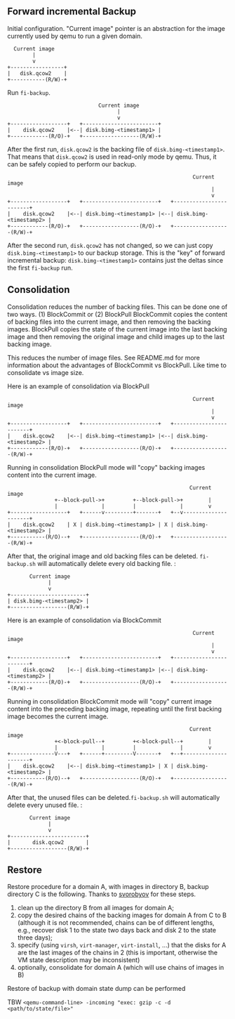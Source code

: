 Forward incremental Backup
--------------------------

Initial configuration. "Current image" pointer is an abstraction for the image currently used by qemu to run a given domain.

      Current image
            |
            v
    +-----------------+
    |   disk.qcow2    |
    +-----------(R/W)-+

Run `fi-backup`.

                                 Current image
                                       |
                                       v
    +------------------+   +------------------------+
    |    disk.qcow2    |<--| disk.bimg-<timestamp1> |
    +------------(R/O)-+   +------------------(R/W)-+


After the first run, `disk.qcow2` is the backing file of `disk.bimg-<timestamp1>`. That means that `disk.qcow2` is used in read-only mode by qemu. Thus, it can be safely copied to perform our backup.


                                                               Current image
                                                                     |
                                                                     v
    +------------------+   +------------------------+   +------------------------+
    |    disk.qcow2    |<--| disk.bimg-<timestamp1> |<--| disk.bimg-<timestamp2> |
    +------------(R/O)-+   +------------------(R/O)-+   +------------------(R/W)-+

After the second run, `disk.qcow2` has not changed, so we can just copy `disk.bimg-<timestamp1>` to our backup storage.
This is the "key" of forward incremental backup: `disk.bimg-<timestamp1>` contains just the deltas since the first `fi-backup` run.


Consolidation
-------------

Consolidation reduces the number of backing files. This can be done one of two ways. (1) BlockCommit or (2) BlockPull
BlockCommit copies the content of backing files into the current image, and then removing the backing images.
BlockPull copies the state of the current image into the last backing image and then removing the original image and child images up to the last backing image.

This reduces the number of image files. See README.md for more information about the advantages of BlockCommit vs BlockPull. Like time to consolidate vs image size. 

Here is an example of consolidation via BlockPull


                                                               Current image
                                                                     |
                                                                     v
    +------------------+   +------------------------+   +------------------------+
    |    disk.qcow2    |<--| disk.bimg-<timestamp1> |<--| disk.bimg-<timestamp2> |
    +------------(R/O)-+   +------------------(R/O)-+   +------------------(R/W)-+


Running in consolidation BlockPull mode will "copy" backing images content into the current image.

                                                              Current image
                   +--block-pull->+         +--block-pull->+        |
                   |              |         |              |        v
    +------------------+   +------v---------+-------+   +--v---------------------+
    |    disk.qcow2    | X | disk.bimg-<timestamp1> | X | disk.bimg-<timestamp2> |
    +-----------(R/O)--+   +------------------(R/O)-+   +------------------(R/W)-+

After that, the original image and old backing files can be deleted.
`fi-backup.sh` will automatically delete every old backing file. :

           Current image
                 |
                 v
    +------------------------+
    | disk.bimg-<timestamp2> |
    +------------------(R/W)-+

Here is an example of consolidation via BlockCommit

                                                               Current image
                                                                     |
                                                                     v
    +------------------+   +------------------------+   +------------------------+
    |    disk.qcow2    |<--| disk.bimg-<timestamp1> |<--| disk.bimg-<timestamp2> |
    +------------(R/O)-+   +------------------(R/O)-+   +------------------(R/W)-+


Running in consolidation BlockCommit mode will "copy" current image content into the preceding backing image,
repeating until the first backing image becomes the current image.

                                                              Current image
                   +<-block-pull--+         +<-block-pull--+        |
                   |              |         |              |        v
    +--------------V---+   +------+---------V-------+   +--+---------------------+
    |    disk.qcow2    |<--| disk.bimg-<timestamp1> | X | disk.bimg-<timestamp2> |
    +-----------(R/O)--+   +------------------(R/O)-+   +------------------(R/W)-+

After that, the unused files can be deleted.`fi-backup.sh` will automatically delete every unused file. :

           Current image
                 |
                 v
    +------------------------+
    |       disk.qcow2       |
    +------------------(R/W)-+


Restore
-------

Restore procedure for a domain A, with images in directory B, backup directory C is the following. Thanks to [svorobyov](https://github.com/svorobyov) for these steps.

1. clean up the directory B from all images for domain A;
2. copy the desired chains of the backing images for domain A from C to B (although it is not recommended, chains can be of different lengths, e.g., recover disk 1 to the state two days back and disk 2 to the state three days);
3. specify (using `virsh`, `virt-manager`, `virt-install`, ...) that the disks for A are the last images of the chains in 2 (this is important, otherwise the VM state description may be inconsistent)
4. optionally, consolidate for domain A (which will use chains of images in B)

Restore of backup with domain state dump can be performed

TBW
`<qemu-command-line> -incoming "exec: gzip -c -d <path/to/state/file>"`
